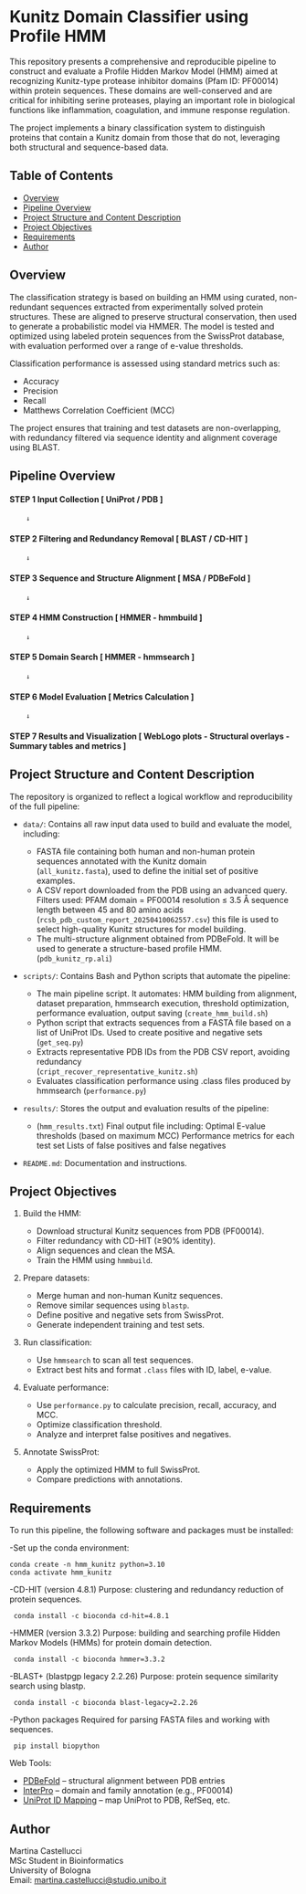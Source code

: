 
# Kunitz Domain Classifier using Profile HMM

This repository presents a comprehensive and reproducible pipeline to construct and evaluate a Profile Hidden Markov Model (HMM) aimed at recognizing Kunitz-type protease inhibitor domains (Pfam ID: PF00014) within protein sequences. These domains are well-conserved and are critical for inhibiting serine proteases, playing an important role in biological functions like inflammation, coagulation, and immune response regulation.

The project implements a binary classification system to distinguish proteins that contain a Kunitz domain from those that do not, leveraging both structural and sequence-based data.

## Table of Contents

- [Overview](#overview)
- [Pipeline Overview](#pipeline-overview)
- [Project Structure and Content Description](#project-structure-and-content-description)
- [Project Objectives](#project-objectives)
- [Requirements](#requirements)
- [Author](#author)


## Overview

The classification strategy is based on building an HMM using curated, non-redundant sequences extracted from experimentally solved protein structures. These are aligned to preserve structural conservation, then used to generate a probabilistic model via HMMER. The model is tested and optimized using labeled protein sequences from the SwissProt database, with evaluation performed over a range of e-value thresholds.

Classification performance is assessed using standard metrics such as:
- Accuracy
- Precision
- Recall
- Matthews Correlation Coefficient (MCC)

The project ensures that training and test datasets are non-overlapping, with redundancy filtered via sequence identity and alignment coverage using BLAST.

## Pipeline Overview

#### STEP 1 Input Collection [ UniProt / PDB ]

        ↓
        
#### STEP 2 Filtering and Redundancy Removal [ BLAST / CD-HIT ]

        ↓
        
#### STEP 3 Sequence and Structure Alignment [ MSA / PDBeFold ]

        ↓
        
#### STEP 4 HMM Construction [ HMMER - hmmbuild ]

        ↓
        
#### STEP 5 Domain Search [ HMMER - hmmsearch ]

        ↓
        
#### STEP 6 Model Evaluation [ Metrics Calculation ]

        ↓
        
#### STEP 7 Results and Visualization [ WebLogo plots - Structural overlays - Summary tables and metrics ]


## Project Structure and Content Description

The repository is organized to reflect a logical workflow and reproducibility of the full pipeline:

- `data/`: Contains all raw input data used to build and evaluate the model, including:
  - FASTA file containing both human and non-human protein sequences annotated with the Kunitz domain   
    (`all_kunitz.fasta`), used to define the initial set of positive examples.
  - A CSV report downloaded from the PDB using an advanced query.
    Filters used:
    PFAM domain = PF00014
    resolution ≤ 3.5 Å
    sequence length between 45 and 80 amino acids
    (`rcsb_pdb_custom_report_20250410062557.csv`) this file is used to select high-quality Kunitz 
    structures for model building. 
  - The multi-structure alignment obtained from PDBeFold.
    It will be used to generate a structure-based profile HMM. (`pdb_kunitz_rp.ali`)

- `scripts/`: Contains Bash and Python scripts that automate the pipeline:
  - The main pipeline script. It automates: HMM building from alignment, dataset preparation, hmmsearch execution, threshold optimization, performance         evaluation, output saving (`create_hmm_build.sh`)
  - Python script that extracts sequences from a FASTA file based on a list of UniProt IDs.
    Used to create positive and negative sets (`get_seq.py`)
  - Extracts representative PDB IDs from the PDB CSV report, avoiding redundancy           
    (`cript_recover_representative_kunitz.sh`)
  - Evaluates classification performance using .class files produced by hmmsearch (`performance.py`)

- `results/`: Stores the output and evaluation results of the pipeline:
  - (`hmm_results.txt`)
    Final output file including:
    Optimal E-value thresholds (based on maximum MCC)
    Performance metrics for each test set
    Lists of false positives and false negatives

- `README.md`: Documentation and instructions.


## Project Objectives

1. Build the HMM:
   - Download structural Kunitz sequences from PDB (PF00014).
   - Filter redundancy with CD-HIT (≥90% identity).
   - Align sequences and clean the MSA.
   - Train the HMM using `hmmbuild`.

2. Prepare datasets:
   - Merge human and non-human Kunitz sequences.
   - Remove similar sequences using `blastp`.
   - Define positive and negative sets from SwissProt.
   - Generate independent training and test sets.

3. Run classification:
   - Use `hmmsearch` to scan all test sequences.
   - Extract best hits and format `.class` files with ID, label, e-value.

4. Evaluate performance:
   - Use `performance.py` to calculate precision, recall, accuracy, and MCC.
   - Optimize classification threshold.
   - Analyze and interpret false positives and negatives.

5. Annotate SwissProt:
   - Apply the optimized HMM to full SwissProt.
   - Compare predictions with annotations.

## Requirements

To run this pipeline, the following software and packages must be installed:

-Set up the conda environment:
<pre><code>conda create -n hmm_kunitz python=3.10 
conda activate hmm_kunitz </code></pre>

-CD-HIT (version 4.8.1)
Purpose: clustering and redundancy reduction of protein sequences.
<pre><code> conda install -c bioconda cd-hit=4.8.1 </code></pre>

-HMMER (version 3.3.2)
Purpose: building and searching profile Hidden Markov Models (HMMs) for protein domain detection.
<pre><code> conda install -c bioconda hmmer=3.3.2 </code></pre>

-BLAST+ (blastpgp legacy 2.2.26)
Purpose: protein sequence similarity search using blastp.
<pre><code> conda install -c bioconda blast-legacy=2.2.26 </code></pre>

-Python packages
Required for parsing FASTA files and working with sequences.
<pre><code> pip install biopython </code></pre>

        
Web Tools:
- [PDBeFold](https://www.ebi.ac.uk/msd-srv/ssm) – structural alignment between PDB entries  
- [InterPro](https://www.ebi.ac.uk/interpro/) – domain and family annotation (e.g., PF00014)  
- [UniProt ID Mapping](https://www.uniprot.org/uploadlists/) – map UniProt to PDB, RefSeq, etc.


## Author

Martina Castellucci  
MSc Student in Bioinformatics  
University of Bologna  
Email: martina.castellucci@studio.unibo.it


